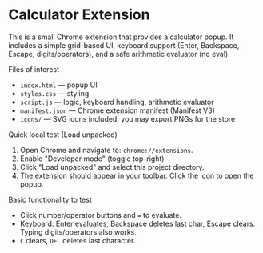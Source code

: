 Calculator Extension
=====================

This is a small Chrome extension that provides a calculator popup. It includes a simple grid-based UI, keyboard support (Enter, Backspace, Escape, digits/operators), and a safe arithmetic evaluator (no eval).

Files of interest
- `index.html` — popup UI
- `styles.css` — styling
- `script.js` — logic, keyboard handling, arithmetic evaluator
- `manifest.json` — Chrome extension manifest (Manifest V3)
- `icons/` — SVG icons included; you may export PNGs for the store

Quick local test (Load unpacked)
1. Open Chrome and navigate to: `chrome://extensions`.
2. Enable "Developer mode" (toggle top-right).
3. Click "Load unpacked" and select this project directory.
4. The extension should appear in your toolbar. Click the icon to open the popup.

Basic functionality to test
- Click number/operator buttons and `=` to evaluate.
- Keyboard: Enter evaluates, Backspace deletes last char, Escape clears. Typing digits/operators also works.
- `C` clears, `DEL` deletes last character.

